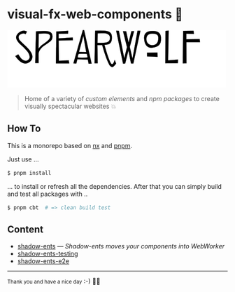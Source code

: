 # visual-fx-web-components 👀

![spearwolf](spearwolf.svg)

> Home of a variety of _custom elements_ and _npm packages_ to create visually spectacular websites :boom:

## How To

This is a monorepo based on [nx](https://nx.dev/) and [pnpm](https://pnpm.io/).


Just use ...

```sh
$ pnpm install
```

... to install or refresh all the dependencies. After that you can simply build and test all packages with ..

```sh
$ pnpm cbt  # => clean build test
```

## Content

- [shadow-ents](packages/shadow-ents/) &mdash; _Shadow-ents moves your components into WebWorker_
- [shadow-ents-testing](packages/shadow-ents-testing/)
- [shadow-ents-e2e](packages/shadow-ents-e2e/)

---

<small>Thank you and have a nice day</small> :-)
:rocket::seedling:
